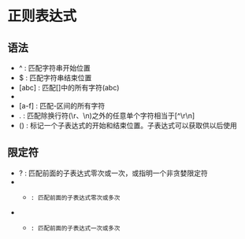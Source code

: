 <!--
 * @Author: Outsider
 * @Date: 2022-01-26 13:05:56
 * @LastEditors: Outsider
 * @LastEditTime: 2022-01-26 14:19:06
 * @Description: In User Settings Edit
 * @FilePath: \Notes\RegExp\Basic.md
-->

# 正则表达式

## 语法
- ^ : 匹配字符串开始位置
- $ : 匹配字符串结束位置
- [abc] : 匹配[]中的所有字符(abc)
- [^abc]: 匹配除[]中的所有字符
- [a-f] : 匹配-区间的所有字符
- .     : 匹配除换行符(\r、\n)之外的任意单个字符相当于[^\r\n]
- ()    : 标记一个子表达式的开始和结束位置。子表达式可以获取供以后使用


## 限定符
- ?     : 匹配前面的子表达式零次或一次，或指明一个非贪婪限定符
- *     : 匹配前面的子表达式零次或多次
- +     : 匹配前面的子表达式一次或多次